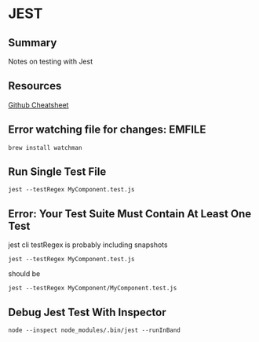 # JEST

## Summary

Notes on testing with Jest

## Resources

[Github Cheatsheet](https://github.com/sapegin/jest-cheat-sheet)

## Error watching file for changes: EMFILE

`brew install watchman`

## Run Single Test File

```console
jest --testRegex MyComponent.test.js
```

## Error: Your Test Suite Must Contain At Least One Test

jest cli testRegex is probably including snapshots

```console
jest --testRegex MyComponent.test.js
```

should be

```console
jest --testRegex MyComponent/MyComponent.test.js
```

## Debug Jest Test With Inspector

```console
node --inspect node_modules/.bin/jest --runInBand
```
